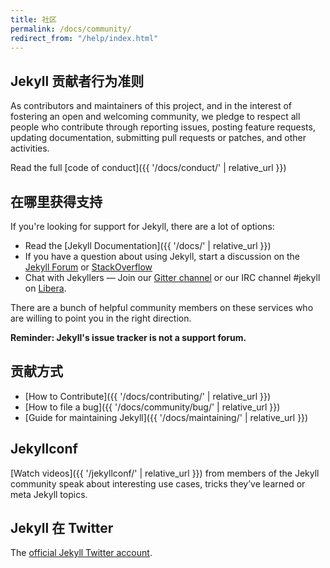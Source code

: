 ```yaml
---
title: 社区
permalink: /docs/community/
redirect_from: "/help/index.html"
---
```


## Jekyll 贡献者行为准则

As contributors and maintainers of this project, and in the interest of fostering an open and welcoming community, we pledge to respect all people who contribute through reporting issues, posting feature requests, updating documentation, submitting pull requests or patches, and other activities.

Read the full [code of conduct]({{ '/docs/conduct/' | relative_url }})

## 在哪里获得支持

If you're looking for support for Jekyll, there are a lot of options:

* Read the [Jekyll Documentation]({{ '/docs/' | relative_url }})
* If you have a question about using Jekyll, start a discussion on the [Jekyll Forum](https://talk.jekyllrb.com/) or [StackOverflow](https://stackoverflow.com/questions/tagged/jekyll)
* Chat with Jekyllers &mdash; Join our [Gitter channel](https://gitter.im/jekyll/jekyll) or our IRC channel #jekyll on [Libera](irc://irc.libera.chat/#jekyll).

There are a bunch of helpful community members on these services who are willing to point you in the right direction.

**Reminder: Jekyll's issue tracker is not a support forum.**

## 贡献方式

* [How to Contribute]({{ '/docs/contributing/' | relative_url }})
* [How to file a bug]({{ '/docs/community/bug/' | relative_url }})
* [Guide for maintaining Jekyll]({{ '/docs/maintaining/' | relative_url }})

## Jekyllconf

[Watch videos]({{ '/jekyllconf/' | relative_url }}) from members of the Jekyll community speak about interesting use cases, tricks they’ve learned or meta Jekyll topics.

## Jekyll 在 Twitter

The [official Jekyll Twitter account](https://twitter.com/jekyllrb).
